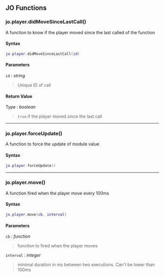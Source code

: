
## JO Functions

### jo.player.didMoveSinceLastCall()

<!-- @include: ./slots/headers.md#client|jo.player.didMoveSinceLastCall -->

A function to know if the player moved since the last called of the function <br>

<!-- @include: ./slots/descriptions.md#client|jo.player.didMoveSinceLastCall -->

#### Syntax

```lua
jo.player.didMoveSinceLastCall(id)
```

#### Parameters

`id` : _string_
> Unique ID of call
>

#### Return Value

Type : _boolean_

> `true` if the player moved since the last call

<!-- @include: ./slots/examples.md#client|jo.player.didMoveSinceLastCall -->

<!-- @include: ./slots/footers.md#client|jo.player.didMoveSinceLastCall -->

---

### jo.player.forceUpdate()

<!-- @include: ./slots/headers.md#client|jo.player.forceUpdate -->

A function to force the update of module value <br>

<!-- @include: ./slots/descriptions.md#client|jo.player.forceUpdate -->

#### Syntax

```lua
jo.player.forceUpdate()
```

<!-- @include: ./slots/examples.md#client|jo.player.forceUpdate -->

<!-- @include: ./slots/footers.md#client|jo.player.forceUpdate -->

---

### jo.player.move()

<!-- @include: ./slots/headers.md#client|jo.player.move -->

A function fired when the player move every 100ms <br>

<!-- @include: ./slots/descriptions.md#client|jo.player.move -->

#### Syntax

```lua
jo.player.move(cb, interval)
```

#### Parameters

`cb` : _function_
> function to fired when the player moves
>

`interval` : _integer_ <BadgeOptional />
> minimal duration in ms between two executions. Can't be lower than 100ms
>

<!-- @include: ./slots/examples.md#client|jo.player.move -->

<!-- @include: ./slots/footers.md#client|jo.player.move -->


